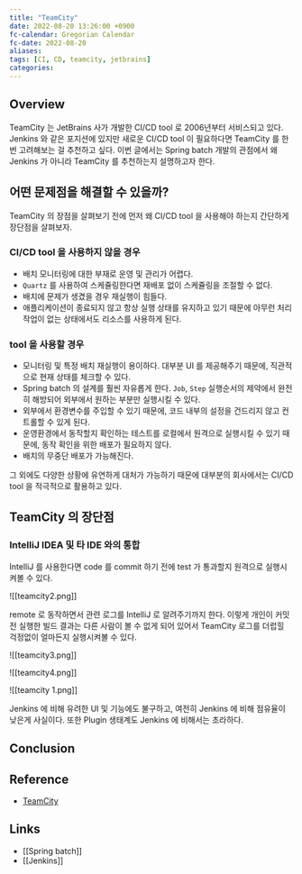 ```yaml
---
title: "TeamCity"
date: 2022-08-20 13:26:00 +0900
fc-calendar: Gregorian Calendar
fc-date: 2022-08-20
aliases: 
tags: [CI, CD, teamcity, jetbrains]
categories: 
---
```


## Overview

TeamCity 는 JetBrains 사가 개발한 CI/CD tool 로 2006년부터 서비스되고 있다. Jenkins 와 같은 포지션에 있지만 새로운 CI/CD tool 이 필요하다면 TeamCity 를 한 번 고려해보는 걸 추천하고 싶다. 이번 글에서는 Spring batch 개발의 관점에서 왜 Jenkins 가 아니라 TeamCity 를 추천하는지 설명하고자 한다.

## 어떤 문제점을 해결할 수 있을까?

TeamCity 의 장점을 살펴보기 전에 먼저 왜 CI/CD tool 을 사용해야 하는지 간단하게 장단점을 살펴보자.

### CI/CD tool 을 사용하지 않을 경우

- 배치 모니터링에 대한 부재로 운영 및 관리가 어렵다.
- `Quartz` 를 사용하여 스케쥴링한다면 재배포 없이 스케쥴링을 조절할 수 없다.
- 배치에 문제가 생겼을 경우 재실행이 힘들다.
- 애플리케이션이 종료되지 않고 항상 실행 상태를 유지하고 있기 때문에 아무런 처리 작업이 없는 상태에서도 리소스를 사용하게 된다.

### tool 을 사용할 경우

- 모니터링 및 특정 배치 재실행이 용이하다. 대부분 UI 를 제공해주기 때문에, 직관적으로 현재 상태를 체크할 수 있다.
- Spring batch 의 설계를 훨씬 자유롭게 한다. `Job`, `Step` 실행순서의 제약에서 완전히 해방되어 외부에서 원하는 부분만 실행시킬 수 있다.
- 외부에서 환경변수를 주입할 수 있기 때문에, 코드 내부의 설정을 건드리지 않고 컨트롤할 수 있게 된다.
- 운영환경에서 동작할지 확인하는 테스트를 로컬에서 원격으로 실행시킬 수 있기 때문에, 동작 확인을 위한 배포가 필요하지 않다.
- 배치의 무중단 배포가 가능해진다.

그 외에도 다양한 상황에 유연하게 대처가 가능하기 때문에 대부분의 회사에서는 CI/CD tool 을 적극적으로 활용하고 있다.

## TeamCity 의 장단점

### IntelliJ IDEA 및 타 IDE 와의 통합

IntelliJ 를 사용한다면 code 를 commit 하기 전에 test 가 통과할지 원격으로 실행시켜볼 수 있다.

![[teamcity2.png]]

remote 로 동작하면서 관련 로그를 IntelliJ 로 알려주기까지 한다. 이렇게 개인이 커밋 전 실행한 빌드 결과는 다른 사람이 볼 수 없게 되어 있어서 TeamCity 로그를 더럽힐 걱정없이 얼마든지 실행시켜볼 수 있다.

![[teamcity3.png]]

![[teamcity4.png]]

![[teamcity 1.png]]

Jenkins 에 비해 유려한 UI 및 기능에도 불구하고, 여전히 Jenkins 에 비해 점유율이 낮은게 사실이다. 또한 Plugin 생태계도 Jenkins 에 비해서는 초라하다.

## Conclusion

## Reference

- [TeamCity](https://www.jetbrains.com/help/teamcity/teamcity-documentation.html)

## Links

- [[Spring batch]]
- [[Jenkins]]
